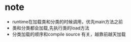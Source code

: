 # note

- runtime在加载类和分类的时候调用，优先main方法之前
- 类和分类都会加载,先执行类的load方法
- 分类加载的顺序和compile source 有关，越靠前越天加载
